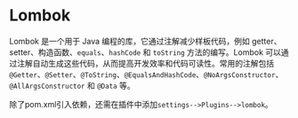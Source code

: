 # Lombok

Lombok 是一个用于 Java 编程的库，它通过注解减少样板代码，例如 getter、setter、构造函数、`equals`、`hashCode` 和 `toString` 方法的编写。Lombok 可以通过注解自动生成这些代码，从而提高开发效率和代码可读性。常用的注解包括 `@Getter`、`@Setter`、`@ToString`、`@EqualsAndHashCode`、`@NoArgsConstructor`、`@AllArgsConstructor` 和 `@Data` 等。

除了pom.xml引入依赖，还需在插件中添加`settings-->Plugins-->lombok`。